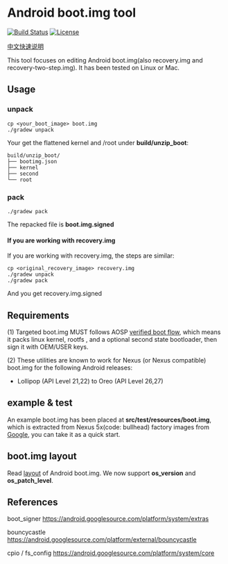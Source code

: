 # Android boot.img tool
[![Build Status](https://travis-ci.org/cfig/Android_boot_image_editor.svg?branch=master)](https://travis-ci.org/cfig/Android_boot_image_editor)
[![License](http://img.shields.io/:license-apache-blue.svg?style=flat-square)](http://www.apache.org/licenses/LICENSE-2.0.html)

[中文快速说明](https://github.com/cfig/Android_boot_image_editor/blob/dev/short.md) 

This tool focuses on editing Android boot.img(also recovery.img and recovery-two-step.img).
It has been tested on Linux or Mac.

## Usage

### unpack

    cp <your_boot_image> boot.img
    ./gradew unpack

Your get the flattened kernel and /root under **build/unzip\_boot**:

    build/unzip_boot/
    ├── bootimg.json
    ├── kernel
    ├── second
    └── root

### pack

    ./gradew pack

The repacked file is **boot.img.signed**

#### If you are working with recovery.img
If you are working with recovery.img, the steps are similar:

    cp <original_recovery_image> recovery.img
    ./gradew unpack
    ./gradew pack

And you get recovery.img.signed

## Requirements

(1) Targeted boot.img MUST follows AOSP [verified boot flow](https://source.android.com/security/verifiedboot/index.html), which means it packs linux kernel, rootfs , and a optional second state bootloader, then sign it with OEM/USER keys.

(2) These utilities are known to work for Nexus (or Nexus compatible) boot.img for the following Android releases:

 - Lollipop (API Level 21,22) to Oreo (API Level 26,27)


## example & test
An example boot.img has been placed at **src/test/resources/boot.img**, which is extracted from Nexus 5x(code: bullhead) factory images from [Google](https://dl.google.com/dl/android/aosp/bullhead-mda89e-factory-29247942.tgz), you can take it as a quick start.

## boot.img layout
Read [layout](https://github.com/cfig/Android_boot_image_editor/blob/master/README.expert.md) of Android boot.img.
We now support **os\_version** and **os\_patch\_level**.

## References

boot\_signer
https://android.googlesource.com/platform/system/extras

bouncycastle
https://android.googlesource.com/platform/external/bouncycastle

cpio / fs\_config
https://android.googlesource.com/platform/system/core
